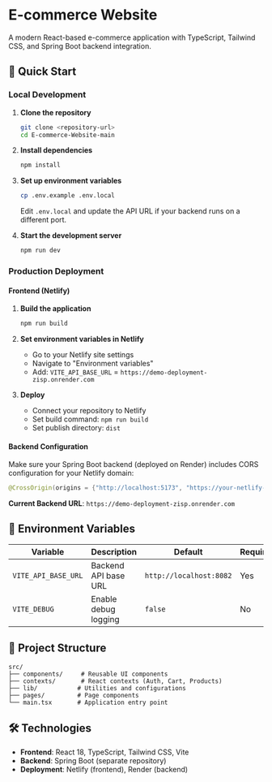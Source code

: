 # E-commerce Website

A modern React-based e-commerce application with TypeScript, Tailwind CSS, and Spring Boot backend integration.

## 🚀 Quick Start

### Local Development

1. **Clone the repository**
   ```bash
   git clone <repository-url>
   cd E-commerce-Website-main
   ```

2. **Install dependencies**
   ```bash
   npm install
   ```

3. **Set up environment variables**
   ```bash
   cp .env.example .env.local
   ```
   Edit `.env.local` and update the API URL if your backend runs on a different port.

4. **Start the development server**
   ```bash
   npm run dev
   ```

### Production Deployment

#### Frontend (Netlify)

1. **Build the application**
   ```bash
   npm run build
   ```

2. **Set environment variables in Netlify**
   - Go to your Netlify site settings
   - Navigate to "Environment variables"
   - Add: `VITE_API_BASE_URL` = `https://demo-deployment-zisp.onrender.com`

3. **Deploy**
   - Connect your repository to Netlify
   - Set build command: `npm run build`
   - Set publish directory: `dist`

#### Backend Configuration

Make sure your Spring Boot backend (deployed on Render) includes CORS configuration for your Netlify domain:

```java
@CrossOrigin(origins = {"http://localhost:5173", "https://your-netlify-app.netlify.app"})
```

**Current Backend URL**: `https://demo-deployment-zisp.onrender.com`

## 🔧 Environment Variables

| Variable | Description | Default | Required |
|----------|-------------|---------|----------|
| `VITE_API_BASE_URL` | Backend API base URL | `http://localhost:8082` | Yes |
| `VITE_DEBUG` | Enable debug logging | `false` | No |

## 📁 Project Structure

```
src/
├── components/     # Reusable UI components
├── contexts/       # React contexts (Auth, Cart, Products)
├── lib/           # Utilities and configurations
├── pages/         # Page components
└── main.tsx       # Application entry point
```

## 🛠 Technologies

- **Frontend**: React 18, TypeScript, Tailwind CSS, Vite
- **Backend**: Spring Boot (separate repository)
- **Deployment**: Netlify (frontend), Render (backend)
